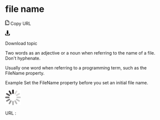 # file name

![Copy URL](media/file-name/Copy.png)
Copy URL

![Download](media/file-name/Download.png)

Download topic

Two words as an adjective or a noun when referring to the name of a file. Don't hyphenate. 

Usually one word when referring to a programming term, such as the FileName property.

Example Set the FileName property before you set an initial file name.

![In progress](media/file-name/activity-large.gif)

URL :
